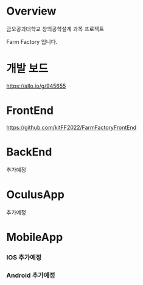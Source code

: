 # Overview
금오공과대학교 창의공학설계 과목 프로젝트

Farm Factory 입니다.

# 개발 보드
https://allo.io/g/945655


# FrontEnd
https://github.com/kitFF2022/FarmFactoryFrontEnd

# BackEnd
추가예정

# OculusApp
추가예정

# MobileApp
### IOS 추가예정
### Android 추가예정
